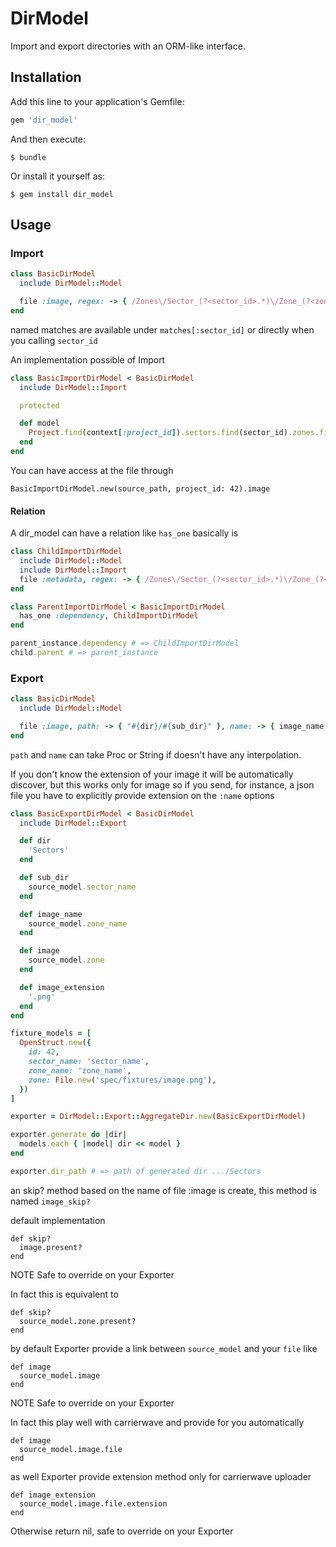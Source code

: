 # DirModel

Import and export directories with an ORM-like interface.

## Installation

Add this line to your application's Gemfile:

```ruby
gem 'dir_model'
```

And then execute:

    $ bundle

Or install it yourself as:

    $ gem install dir_model

## Usage

### Import

```ruby
class BasicDirModel
  include DirModel::Model

  file :image, regex: -> { /Zones\/Sector_(?<sector_id>.*)\/Zone_(?<zone_id>.*)\.(?<extension>png|jpg)/i }
end
```

named matches are available under `matches[:sector_id]` or directly when you calling `sector_id`

An implementation possible of Import

```ruby
class BasicImportDirModel < BasicDirModel
  include DirModel::Import

  protected

  def model
    Project.find(context[:project_id]).sectors.find(sector_id).zones.find(zone_id)
  end
end
```

You can have access at the file through

`BasicImportDirModel.new(source_path, project_id: 42).image`

#### Relation

A dir_model can have a relation like `has_one` basically is

```ruby
class ChildImportDirModel
  include DirModel::Model
  include DirModel::Import
  file :metadata, regex: -> { /Zones\/Sector_(?<sector_id>.*)\/Zone_(?<zone_id>.*)\.(?<extension>json)/i }
end
```

```ruby
class ParentImportDirModel < BasicImportDirModel
  has_one :dependency, ChildImportDirModel
end
```

```ruby
parent_instance.dependency # => ChildImportDirModel
child.parent # => parent_instance
```

### Export

```ruby
class BasicDirModel
  include DirModel::Model

  file :image, path: -> { "#{dir}/#{sub_dir}" }, name: -> { image_name }
end
```

`path` and `name` can take Proc or String if doesn't have any interpolation.

If you don't know the extension of your image it will be automatically discover, but this works only for image so if you send, for instance, a json file you have to explicitly provide extension on the `:name` options

```ruby
class BasicExportDirModel < BasicDirModel
  include DirModel::Export

  def dir
    'Sectors'
  end

  def sub_dir
    source_model.sector_name
  end

  def image_name
    source_model.zone_name
  end

  def image
    source_model.zone
  end

  def image_extension
    '.png'
  end
end

fixture_models = [
  OpenStruct.new({
    id: 42,
    sector_name: 'sector_name',
    zone_name: 'zone_name',
    zone: File.new('spec/fixtures/image.png'),
  })
]

exporter = DirModel::Export::AggregateDir.new(BasicExportDirModel)

exporter.generate do |dir|
  models.each { |model| dir << model }
end

exporter.dir_path # => path of generated dir .../Sectors
```

an skip? method based on the name of file :image is create, this method is named `image_skip?`

default implementation
```
def skip?
  image.present?
end
```
NOTE Safe to override on your Exporter

In fact this is equivalent to

```
def skip?
  source_model.zone.present?
end
```

by default Exporter provide a link between `source_model` and your `file` like
```
def image
  source_model.image
end
```
NOTE Safe to override on your Exporter

In fact this play well with carrierwave and provide for you automatically
```
def image
  source_model.image.file
end
```

as well Exporter provide extension method only for carrierwave uploader
```
def image_extension
  source_model.image.file.extension
end
```
Otherwise return nil, safe to override on your Exporter
